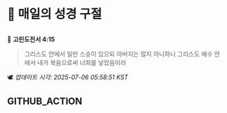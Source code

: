 # 🙏 매일의 성경 구절
##
<!-- START_BIBLE_VERSE -->
📖 **고린도전서 4:15**
> 그리스도 안에서 일만 스승이 있으되 아버지는 많지 아니하니 그리스도 예수 안에서 내가 복음으로써 너희를 낳았음이라

🕊️ _업데이트 시각: 2025-07-06 05:58:51 KST_
  <!-- END_BIBLE_VERSE -->
## GITHUB_ACTION

